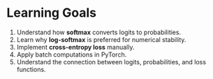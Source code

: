 # Learning Goals

1. Understand how **softmax** converts logits to probabilities.
2. Learn why **log-softmax** is preferred for numerical stability.
3. Implement **cross-entropy loss** manually.
4. Apply batch computations in PyTorch.
5. Understand the connection between logits, probabilities, and loss functions.
